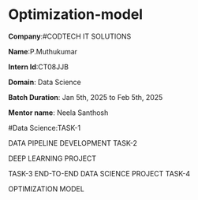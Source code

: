 # Optimization-model


**Company**:#CODTECH IT SOLUTIONS

**Name**:P.Muthukumar

**Intern Id**:CT08JJB

**Domain**: Data Science

**Batch Duration**: Jan 5th, 2025 to Feb 5th, 2025

**Mentor name**: Neela Santhosh

#Data Science:TASK-1

DATA PIPELINE DEVELOPMENT TASK-2

DEEP LEARNING PROJECT

TASK-3 END-TO-END DATA SCIENCE PROJECT TASK-4

OPTIMIZATION MODEL

